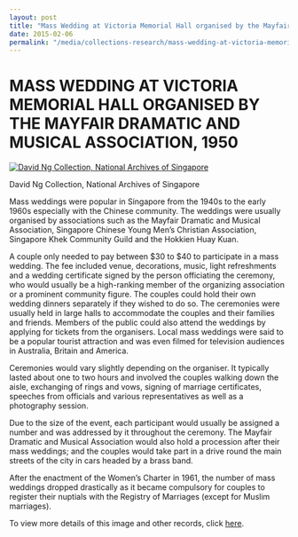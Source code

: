 ```yaml
---
layout: post
title: "Mass Wedding at Victoria Memorial Hall organised by the Mayfair Dramatic and Musical Association, 1950"
date: 2015-02-06
permalink: "/media/collections-research/mass-wedding-at-victoria-memorial-hall"
---
```


# MASS WEDDING AT VICTORIA MEMORIAL HALL ORGANISED BY THE MAYFAIR DRAMATIC AND MUSICAL ASSOCIATION, 1950

[![David Ng Collection, National Archives of Singapore](http://www.nas.gov.sg/blogs/archivistpick/wp-content/uploads/2015/02/2015-02-06-L.jpg)](http://www.nas.gov.sg/blogs/archivistpick/wp-content/uploads/2015/02/2015-02-06-L.jpg)

David Ng Collection, National Archives of Singapore

Mass weddings were popular in Singapore from the 1940s to the early 1960s especially with the Chinese community. The weddings were usually organised by associations such as the Mayfair Dramatic and Musical Association, Singapore Chinese Young Men’s Christian Association, Singapore Khek Community Guild and the Hokkien Huay Kuan.

A couple only needed to pay between $30 to $40 to participate in a mass wedding. The fee included venue, decorations, music, light refreshments and a wedding certificate signed by the person officiating the ceremony, who would usually be a high-ranking member of the organizing association or a prominent community figure. The couples could hold their own wedding dinners separately if they wished to do so. The ceremonies were usually held in large halls to accommodate the couples and their families and friends. Members of the public could also attend the weddings by applying for tickets from the organisers. Local mass weddings were said to be a popular tourist attraction and was even filmed for television audiences in Australia, Britain and America.

Ceremonies would vary slightly depending on the organiser. It typically lasted about one to two hours and involved the couples walking down the aisle, exchanging of rings and vows, signing of marriage certificates, speeches from officials and various representatives as well as a photography session.

Due to the size of the event, each participant would usually be assigned a number and was addressed by it throughout the ceremony. The Mayfair Dramatic and Musical Association would also hold a procession after their mass weddings; and the couples would take part in a drive round the main streets of the city in cars headed by a brass band.

After the enactment of the Women’s Charter in 1961, the number of mass weddings dropped drastically as it became compulsory for couples to register their nuptials with the Registry of Marriages (except for Muslim marriages).

To view more details of this image and other records, click [here](http://www.nas.gov.sg/archivesonline/photographs/record-details/b828bf23-1161-11e3-83d5-0050568939ad).